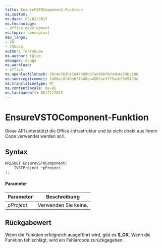 ```yaml
---
title: EnsureVSTOComponent-Funktion
ms.custom: ''
ms.date: 02/02/2017
ms.technology:
- office-development
ms.topic: conceptual
dev_langs:
- VB
- CSharp
author: TerryGLee
ms.author: tglee
manager: douge
ms.workload:
- office
ms.openlocfilehash: 20c4e363b11647609b67a898878dd4b4e59ba180
ms.sourcegitcommit: 1466ac0f49ebf7448ea4507ae3f79acb25d51d3e
ms.translationtype: MT
ms.contentlocale: de-DE
ms.lasthandoff: 05/22/2018
---
```

# <a name="ensurevstocomponent-function"></a>EnsureVSTOComponent-Funktion
  Diese API unterstützt die Office-Infrastruktur und ist nicht direkt aus Ihrem Code verwendet werden soll.  
  
## <a name="syntax"></a>Syntax  
  
```c  
HRESULT EnsureVSTOComponent(  
    IVSTProject *pProject  
);  
```  
  
#### <a name="parameters"></a>Parameter  
  
|Parameter|Beschreibung|  
|---------------|-----------------|  
|*pProject*|Verwenden Sie keine.|  
  
## <a name="return-value"></a>Rückgabewert  
 Wenn die Funktion erfolgreich ausgeführt wird, gibt es **S_OK**. Wenn die Funktion fehlschlägt, wird ein Fehlercode zurückgegeben.  
  
  